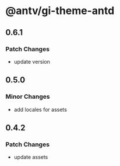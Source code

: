 # @antv/gi-theme-antd

## 0.6.1

### Patch Changes

- update version

## 0.5.0

### Minor Changes

- add locales for assets

## 0.4.2

### Patch Changes

- update assets
